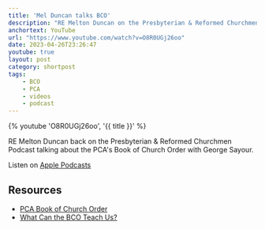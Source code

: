 ```yaml
---
title: 'Mel Duncan talks BCO'
description: "RE Melton Duncan on the Presbyterian & Reformed Churchmen Podcast talking about the PCA's Book of Church Order."
anchortext: YouTube
url: "https://www.youtube.com/watch?v=O8R0UGj26oo"
date: 2023-04-26T23:26:47
youtube: true
layout: post
category: shortpost
tags:
    - BCO
    - PCA
    - videos
    - podcast
---
```


{% youtube 'O8R0UGj26oo', '{{ title }}' %}

RE Melton Duncan back on the Presbyterian & Reformed Churchmen Podcast talking about the PCA's Book of Church Order with George Sayour.

Listen on [Apple Podcasts](https://podcasts.apple.com/us/podcast/primer-on-the-bco-with-mel-duncan/id1658431714?i=1000610639138)

## Resources
- [PCA Book of Church Order](https://www.pcaac.org/bco/)
- [What Can the BCO Teach Us?](https://pcapolity.com/2023/04/24/what-can-the-bco-teach-us/)